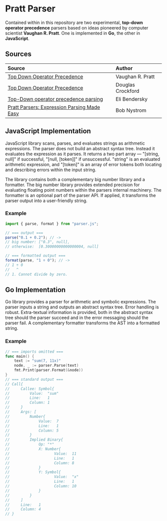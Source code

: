 # Pratt Parser

Contained within in this repository are two experimental, **top-down operator precedence** parsers based
on ideas pioneered by computer scientist **Vaughan R. Pratt**. One is implemented in **Go**, the other in **JavaScript**.

## Sources

| Source  | Author |
| :---    | :---   |
| [Top Down Operator Precedence](https://tdop.github.io/) | Vaughan R. Pratt  |
| [Top Down Operator Precedence](https://crockford.com/javascript/tdop/tdop.html) | Douglas Crockford |
| [Top-Down operator precedence parsing](https://eli.thegreenplace.net/2010/01/02/top-down-operator-precedence-parsing) | Eli Bendersky |
| [Pratt Parsers: Expression Parsing Made Easy](https://journal.stuffwithstuff.com/2011/03/19/pratt-parsers-expression-parsing-made-easy/) | Bob Nystrom |

## JavaScript Implementation

JavaScript library scans, parses, and evaluates strings as arithmetic expressions.
The parser does not build an abstract syntax tree. Instead it evaluates the expression as it parses.
It returns a two part array — "[string, null]" if successful, "[null, [token]]" if unsuccessful.
"string" is an evaluated arithmetic expression, and "[token]" is an array of error tokens
both locating and describing errors within the input string.

The library contains both a complementary big number library and a formatter. The big number library provides extended
precision for evaluating floating point numbers within the parsers internal machinery. The formatter is an optional
part of the parser API. If applied, it transforms the parser output into a user-friendly string.

### Example

```JavaScript
import { parse, format } from "parser.js";

// === output ===
parse("0.1 + 0.2"); // ->
// big number: ["0.3", null],
// otherwise:  [0.30000000000000004, null]

// === formatted output ===
format(parse, "1 ÷ 0"); // ->
// 1 ÷ 0
//   ^
// 1. Cannot divide by zero.
```

## Go Implementation

Go library provides a parser for arithmetic and symbolic expressions. The parser inputs a string and outputs
an abstract syntax tree. Error handling is robust. Extra-textual information  is provided, both in the abstract syntax tree
should the parser succeed and in the error messaging should the parser fail. A complementary formatter transforms
the AST into a formatted string.

### Example

```go
// === imports omitted ===
func main() {
    text := "sum(7, 11x)"
    node, _ := parser.Parse(text)
    fmt.Print(parser.Format(&node))
}
// === standard output ===
// Call{
//     Callee: Symbol{
//         Value:  "sum"
//         Line:   1
//         Column: 1
//     }
//     Args: [
//         Number{
//             Value:  7
//             Line:   1
//             Column: 5
//         }
//         Implied Binary{
//             Op: "*"
//             X: Number{
//                    Value:  11
//                    Line:   1
//                    Column: 8
//             }
//             Y: Symbol{
//                    Value:  "x"
//                    Line:   1
//                    Column: 10
//             }
//         }
//     ]
//     Line:   1
//     Column: 4
// }
```
